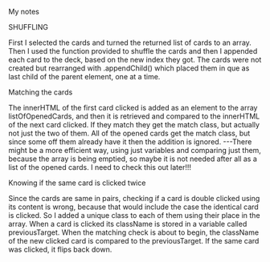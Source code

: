My notes

SHUFFLING 

First I selected the cards and turned the returned list of cards to an array. Then I used the function provided to shuffle 
the cards and then I appended each card to the deck, based on the new index they got. The cards were not created but rearranged
with .appendChild() which placed them in que as last child of the parent element, one at a time.

Matching the cards

The innerHTML of the first card clicked is added as an element to the array listOfOpenedCards, and then it is retrieved and compared to the innerHTML
of the next card clicked. If they match they get the match class, but actually not just the two of them. All of the opened cards get the match class,
but since some off them already have it then the addition is ignored. ---There might be a more efficient way, using just variables and comparing just them,
because the array is being emptied, so maybe it is not needed after all as a list of the opened cards.
I need to check this out later!!!

Knowing if the same card is clicked twice

Since the cards are same in pairs, checking if a card is double clicked using its content is wrong, because that would include the
case the identical card is clicked. So I added a unique class to each of them using their place in the array. When a card is clicked its className
is stored in a variable called previousTarget. When the matching check is about to begin, the className of the new clicked card
is compared to the previousTarget. If the same card was clicked, it flips back down. 